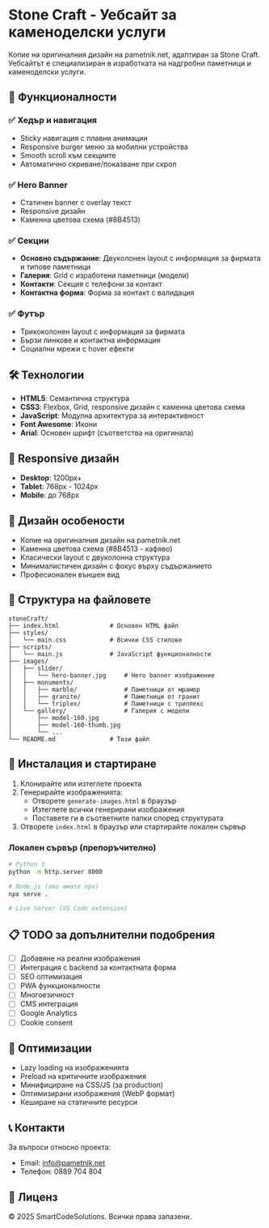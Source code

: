# Stone Craft - Уебсайт за каменоделски услуги

Копие на оригиналния дизайн на pametnik.net, адаптиран за Stone Craft. Уебсайтът е специализиран в изработката на надгробни паметници и каменоделски услуги.

## 🚀 Функционалности

### ✅ Хедър и навигация
- Sticky навигация с плавни анимации
- Responsive burger меню за мобилни устройства
- Smooth scroll към секциите
- Автоматично скриване/показване при скрол

### ✅ Hero Banner
- Статичен banner с overlay текст
- Responsive дизайн
- Каменна цветова схема (#8B4513)

### ✅ Секции
- **Основно съдържание**: Двуколонен layout с информация за фирмата и типове паметници
- **Галерия**: Grid с изработени паметници (модели)
- **Контакти**: Секция с телефони за контакт
- **Контактна форма**: Форма за контакт с валидация

### ✅ Футър
- Трикоколонен layout с информация за фирмата
- Бързи линкове и контактна информация
- Социални мрежи с hover ефекти

## 🛠️ Технологии

- **HTML5**: Семантична структура
- **CSS3**: Flexbox, Grid, responsive дизайн с каменна цветова схема
- **JavaScript**: Модулна архитектура за интерактивност
- **Font Awesome**: Икони
- **Arial**: Основен шрифт (съответства на оригинала)

## 📱 Responsive дизайн

- **Desktop**: 1200px+
- **Tablet**: 768px - 1024px
- **Mobile**: до 768px

## 🎨 Дизайн особености

- Копие на оригиналния дизайн на pametnik.net
- Каменна цветова схема (#8B4513 - кафяво)
- Класически layout с двуколонна структура
- Минималистичен дизайн с фокус върху съдържанието
- Професионален външен вид

## 📂 Структура на файловете

```
stoneCraft/
├── index.html              # Основен HTML файл
├── styles/
│   └── main.css            # Всички CSS стилове
├── scripts/
│   └── main.js             # JavaScript функционалности
├── images/
│   ├── slider/
│   │   └── hero-banner.jpg     # Hero banner изображение
│   ├── monuments/
│   │   ├── marble/             # Паметници от мрамор
│   │   ├── granite/            # Паметници от гранит
│   │   └── triplex/            # Паметници с триплекс
│   └── gallery/                # Галерия с модели
│       ├── model-160.jpg
│       ├── model-160-thumb.jpg
│       └── ...
└── README.md               # Този файл
```

## 🚀 Инсталация и стартиране

1. Клонирайте или изтеглете проекта
2. Генерирайте изображенията:
   - Отворете `generate-images.html` в браузър
   - Изтеглете всички генерирани изображения
   - Поставете ги в съответните папки според структурата
3. Отворете `index.html` в браузър или стартирайте локален сървър

### Локален сървър (препоръчително)
```bash
# Python 3
python -m http.server 8000

# Node.js (ако имате npx)
npx serve .

# Live Server (VS Code extension)
```

## 📋 TODO за допълнителни подобрения

- [ ] Добавяне на реални изображения
- [ ] Интеграция с backend за контактната форма
- [ ] SEO оптимизация
- [ ] PWA функционалности
- [ ] Многоезичност
- [ ] CMS интеграция
- [ ] Google Analytics
- [ ] Cookie consent

## 🎯 Оптимизации

- Lazy loading на изображенията
- Preload на критичните изображения
- Минифициране на CSS/JS (за production)
- Оптимизирани изображения (WebP формат)
- Кеширане на статичните ресурси

## 📞 Контакти

За въпроси относно проекта:
- Email: info@pametnik.net
- Телефон: 0889 704 804

## 📄 Лиценз

© 2025 SmartCodeSolutions. Всички права запазени.
